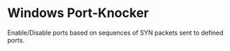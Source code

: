 # Windows Port-Knocker
Enable/Disable ports based on sequences of SYN packets sent to defined ports.
